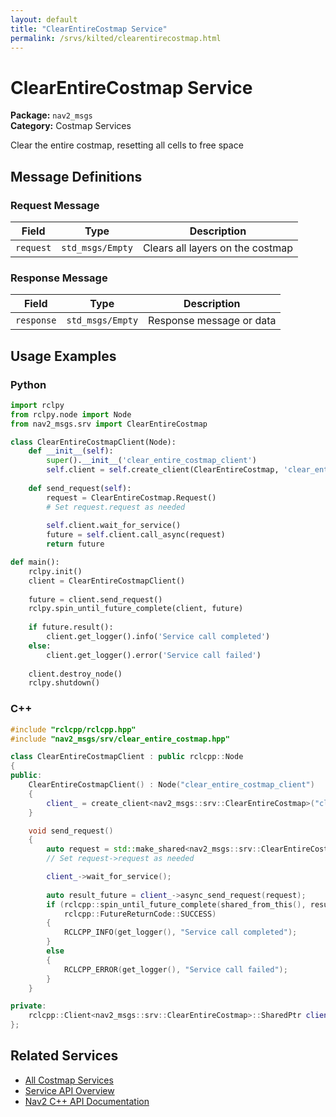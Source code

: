 ```yaml
---
layout: default
title: "ClearEntireCostmap Service"
permalink: /srvs/kilted/clearentirecostmap.html
---
```


# ClearEntireCostmap Service

**Package:** `nav2_msgs`  
**Category:** Costmap Services

Clear the entire costmap, resetting all cells to free space

## Message Definitions

### Request Message

| Field | Type | Description |
|-------|------|-------------|
| `request` | `std_msgs/Empty` | Clears all layers on the costmap |


### Response Message

| Field | Type | Description |
|-------|------|-------------|
| `response` | `std_msgs/Empty` | Response message or data |



## Usage Examples

### Python

```python
import rclpy
from rclpy.node import Node
from nav2_msgs.srv import ClearEntireCostmap

class ClearEntireCostmapClient(Node):
    def __init__(self):
        super().__init__('clear_entire_costmap_client')
        self.client = self.create_client(ClearEntireCostmap, 'clear_entire_costmap')
        
    def send_request(self):
        request = ClearEntireCostmap.Request()
        # Set request.request as needed
        
        self.client.wait_for_service()
        future = self.client.call_async(request)
        return future

def main():
    rclpy.init()
    client = ClearEntireCostmapClient()
    
    future = client.send_request()
    rclpy.spin_until_future_complete(client, future)
    
    if future.result():
        client.get_logger().info('Service call completed')
    else:
        client.get_logger().error('Service call failed')
        
    client.destroy_node()
    rclpy.shutdown()
```

### C++

```cpp
#include "rclcpp/rclcpp.hpp"
#include "nav2_msgs/srv/clear_entire_costmap.hpp"

class ClearEntireCostmapClient : public rclcpp::Node
{
public:
    ClearEntireCostmapClient() : Node("clear_entire_costmap_client")
    {
        client_ = create_client<nav2_msgs::srv::ClearEntireCostmap>("clear_entire_costmap");
    }

    void send_request()
    {
        auto request = std::make_shared<nav2_msgs::srv::ClearEntireCostmap::Request>();
        // Set request->request as needed

        client_->wait_for_service();
        
        auto result_future = client_->async_send_request(request);
        if (rclcpp::spin_until_future_complete(shared_from_this(), result_future) ==
            rclcpp::FutureReturnCode::SUCCESS)
        {
            RCLCPP_INFO(get_logger(), "Service call completed");
        }
        else
        {
            RCLCPP_ERROR(get_logger(), "Service call failed");
        }
    }

private:
    rclcpp::Client<nav2_msgs::srv::ClearEntireCostmap>::SharedPtr client_;
};
```

## Related Services

- [All Costmap Services](/srvs/kilted/index.html#costmap-services)
- [Service API Overview](/srvs/kilted/index.html)
- [Nav2 C++ API Documentation](/kilted/html/index.html)
